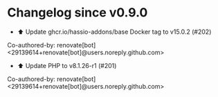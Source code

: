 # Changelog since v0.9.0
- ⬆️ Update ghcr.io/hassio-addons/base Docker tag to v15.0.2 (#202)

Co-authored-by: renovate[bot] <29139614+renovate[bot]@users.noreply.github.com> 
- ⬆️ Update PHP to v8.1.26-r1 (#201)

Co-authored-by: renovate[bot] <29139614+renovate[bot]@users.noreply.github.com> 
